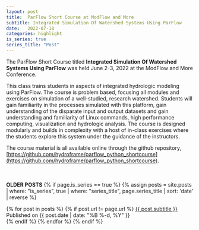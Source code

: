 ```yaml
---
layout: post
title:  ParFlow Short Course at ModFlow and More
subtitle: Integrated Simulation Of Watershed Systems Using ParFlow
date:   2022-07-18 
categories: highlight
is_series: true
series_title: "Post"
---
```


The ParFlow Short Course titled **Integrated Simulation Of Watershed Systems Using ParFlow** was held June 2-3, 2022 at the ModFlow and More Conference.  

This class trains students in aspects of integrated hydrologic modeling using ParFlow. The course is problem based, focusing all modules and exercises on simulation of a well-studied, research watershed. Students will gain familiarity in the processes simulated with this platform, gain understanding of the disparate input and output datasets and gain understanding and familiarity of Linux commands, high performance computing, visualization and hydrologic analysis. The course is designed modularly and builds in complexity with a host of in-class exercises where the students explore this system under the guidance of the instructors.

The course material is all available online through the github repository,
[https://github.com/hydroframe/parflow_python_shortcourse](https://github.com/hydroframe/parflow_python_shortcourse). 

<br><br> **OLDER POSTS**
{% if page.is_series == true %}
{% assign posts = site.posts | where: "is_series", true | where: "series_title", page.series_title | sort: 'date' | reverse %}

{% for post in posts %}
        {% if post.url != page.url %}
 		<a href="{{ post.url | prepend: site.baseurl }}">{{ post.subtitle }}</a> Published on <time datetime="{{ post.date | date_to_xmlschema }}">{{ post.date | date: "%B %-d, %Y" }}</time><br>
        {% endif %}
{% endfor %}
{% endif %}